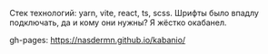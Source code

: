 Стек технологий: yarn, vite, react, ts, scss. Шрифты было впадлу подключать, да и кому они нужны? Я жёстко окабанел.

gh-pages: https://nasdermn.github.io/kabanio/
